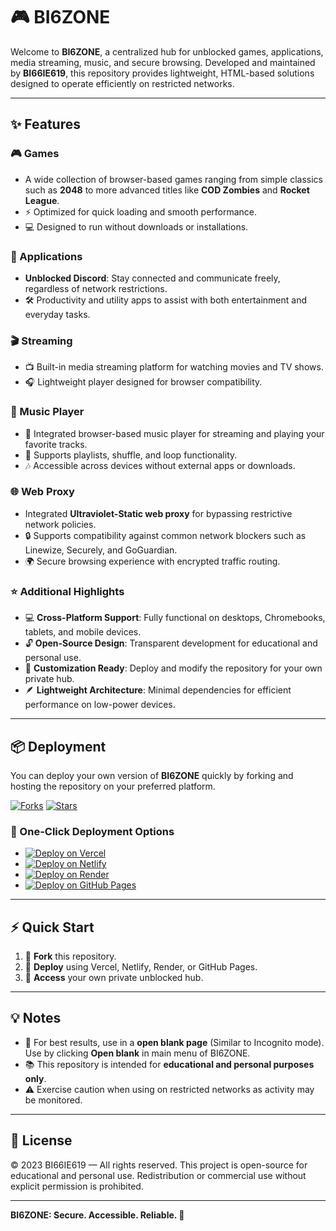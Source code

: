 # 🎮 BI6ZONE

Welcome to **BI6ZONE**, a centralized hub for unblocked games, applications, media streaming, music, and secure browsing.
Developed and maintained by **BI66IE619**, this repository provides lightweight, HTML-based solutions designed to operate efficiently on restricted networks.

---

## ✨ Features

### 🎮 Games

* A wide collection of browser-based games ranging from simple classics such as **2048** to more advanced titles like **COD Zombies** and **Rocket League**.
* ⚡ Optimized for quick loading and smooth performance.
* 💻 Designed to run without downloads or installations.

### 📱 Applications

* **Unblocked Discord**: Stay connected and communicate freely, regardless of network restrictions.
* 🛠️ Productivity and utility apps to assist with both entertainment and everyday tasks.

### 🎬 Streaming

* 📺 Built-in media streaming platform for watching movies and TV shows.
* 🎧 Lightweight player designed for browser compatibility.

### 🎵 Music Player

* 🎼 Integrated browser-based music player for streaming and playing your favorite tracks.
* 📂 Supports playlists, shuffle, and loop functionality.
* 🎶 Accessible across devices without external apps or downloads.

### 🌐 Web Proxy

* Integrated **Ultraviolet-Static web proxy** for bypassing restrictive network policies.
* 🔒 Supports compatibility against common network blockers such as Linewize, Securely, and GoGuardian.
* 🌍 Secure browsing experience with encrypted traffic routing.

### ⭐ Additional Highlights

* 💻 **Cross-Platform Support**: Fully functional on desktops, Chromebooks, tablets, and mobile devices.
* 🔓 **Open-Source Design**: Transparent development for educational and personal use.
* 🎨 **Customization Ready**: Deploy and modify the repository for your own private hub.
* 🪶 **Lightweight Architecture**: Minimal dependencies for efficient performance on low-power devices.

---

## 📦 Deployment

You can deploy your own version of **BI6ZONE** quickly by forking and hosting the repository on your preferred platform.

[![Forks](https://img.shields.io/github/forks/BI66IE619/bi66ie619.github.io?style=for-the-badge\&color=blue)](https://github.com/BI66IE619/bi66ie619.github.io/fork)
[![Stars](https://img.shields.io/github/stars/BI66IE619/bi66ie619.github.io?style=for-the-badge\&color=yellow)](https://github.com/BI66IE619/bi66ie619.github.io/stargazers)

### 🔧 One-Click Deployment Options

* [![Deploy on Vercel](https://img.shields.io/badge/Deploy%20to-Vercel-black?style=for-the-badge\&logo=vercel)](https://vercel.com/new/clone?repository-url=https://github.com/BI66IE619/bi66ie619.github.io)
* [![Deploy on Netlify](https://img.shields.io/badge/Deploy%20to-Netlify-blue?style=for-the-badge\&logo=netlify)](https://app.netlify.com/start/deploy?repository=https://github.com/BI66IE619/bi66ie619.github.io)
* [![Deploy on Render](https://img.shields.io/badge/Deploy%20to-Render-purple?style=for-the-badge\&logo=render)](https://render.com/deploy?repo=https://github.com/BI66IE619/bi66ie619.github.io)
* [![Deploy on GitHub Pages](https://img.shields.io/badge/Deploy%20to-GitHub%20Pages-lightgrey?style=for-the-badge\&logo=github)](https://docs.github.com/en/pages/quickstart)

---

## ⚡ Quick Start

1. 🍴 **Fork** this repository.
2. 🚀 **Deploy** using Vercel, Netlify, Render, or GitHub Pages.
3. 🎉 **Access** your own private unblocked hub.

---

## 💡 Notes

* 🔐 For best results, use in a **open blank page** (Similar to Incognito mode). Use by clicking **Open blank** in main menu of BI6ZONE.
* 📚 This repository is intended for **educational and personal purposes only**.
* ⚠️ Exercise caution when using on restricted networks as activity may be monitored.

---

## 📜 License

© 2023 BI66IE619 — All rights reserved.
This project is open-source for educational and personal use. Redistribution or commercial use without explicit permission is prohibited.

---

**BI6ZONE: Secure. Accessible. Reliable. 🚀**
